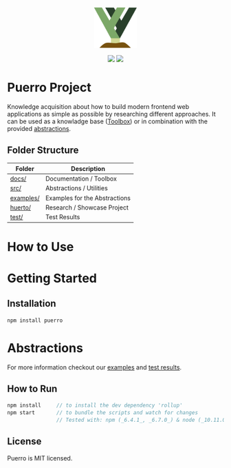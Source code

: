 <p align='center'>
 <img src='assets/img/puerro.png' width='100'>
</p>
<p align='center'>
 <img src='https://img.shields.io/badge/License-MIT-blue.svg'>

 <img src='https://travis-ci.org/robin-fhnw/IP5-Puerro.svg?branch=master'>
</p>

# Puerro Project

Knowledge acquisition about how to build modern frontend web applications as simple as possible by researching different approaches.
It can be used as a knowladge base ([Toolbox](docs)) or in combination with the provided [abstractions](#Abstractions).

## Folder Structure

| Folder                 | Description                   |
| ---------------------- | ----------------------------- |
| [docs/](docs/)         | Documentation / Toolbox       |
| [src/](src/)           | Abstractions / Utilities      |
| [examples/](examples/) | Examples for the Abstractions |
| [huerto/](huerto/)     | Research / Showcase Project   |
| [test/](test/)         | Test Results                  |

# How to Use

# Getting Started

## Installation

```js
npm install puerro
```

# Abstractions

For more information checkout our [examples](examples) and [test results](https://robin-fhnw.github.io/IP5-Puerro/test/AllTests.html).

## How to Run

```js
npm install     // to install the dev dependency 'rollup'
npm start       // to bundle the scripts and watch for changes
                // Tested with: npm (_6.4.1_, _6.7.0_) & node (_10.11.0_, _11.10.1_)
```

## License

Puerro is MIT licensed.
